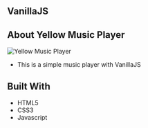 ## VanillaJS

## About Yellow Music Player

![Yellow Music Player](https://raw.githubusercontent.com/helper-yoo/support-repo/master/media/images/vanilajs/yellow_music_player.gif)

- This is a simple music player with VanillaJS

## Built With

- HTML5
- CSS3
- Javascript
